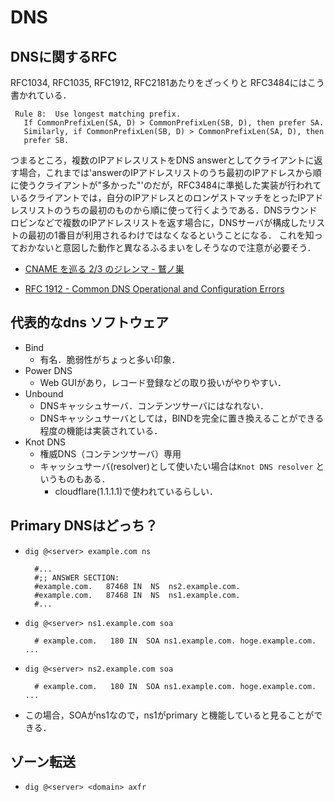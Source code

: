 # DNS
## DNSに関するRFC
RFC1034, RFC1035, RFC1912, RFC2181あたりをざっくりと
RFC3484にはこう書かれている．
```
 Rule 8:  Use longest matching prefix.
   If CommonPrefixLen(SA, D) > CommonPrefixLen(SB, D), then prefer SA.
   Similarly, if CommonPrefixLen(SB, D) > CommonPrefixLen(SA, D), then
   prefer SB.
```
つまるところ，複数のIPアドレスリストをDNS answerとしてクライアントに返す場合，これまでは'answerのIPアドレスリストのうち最初のIPアドレスから順に使うクライアントが"多かった"'のだが，RFC3484に準拠した実装が行われているクライアントでは，自分のIPアドレスとのロンゲストマッチをとったIPアドレスリストのうちの最初のものから順に使って行くようである．DNSラウンドロビンなどで複数のIPアドレスリストを返す場合に，DNSサーバが構成したリストの最初の1番目が利用されるわけではなくなるということになる．
これを知っておかないと意図した動作と異なるふるまいをしそうなので注意が必要そう．
- [CNAME を巡る 2/3 のジレンマ - 鷲ノ巣](https://tech.blog.aerie.jp/entry/2014/09/09/162135)

- [RFC 1912 -  Common DNS Operational and Configuration Errors](https://www.ietf.org/rfc/rfc1912.txt)

## 代表的なdns ソフトウェア
- Bind
  - 有名．脆弱性がちょっと多い印象．
- Power DNS
  - Web GUIがあり，レコード登録などの取り扱いがやりやすい．
- Unbound
  - DNSキャッシュサーバ．コンテンツサーバにはなれない．
  - DNSキャッシュサーバとしては，BINDを完全に置き換えることができる程度の機能は実装されている．
- Knot DNS
  - 権威DNS（コンテンツサーバ）専用
  - キャッシュサーバ(resolver)として使いたい場合は`Knot DNS resolver` というものもある．
    - cloudflare(1.1.1.1)で使われているらしい．

## Primary DNSはどっち？
  - `dig @<server> example.com ns`
    ```
      #...
      #;; ANSWER SECTION:
      #example.com.   87468 IN  NS  ns2.example.com.
      #example.com.   87468 IN  NS  ns1.example.com.
      #...
    ```
  - `dig @<server> ns1.example.com soa`
    ```
      # example.com.   180 IN  SOA ns1.example.com. hoge.example.com. ...
    ```
  - `dig @<server> ns2.example.com soa`
    ```
      # example.com.   180 IN  SOA ns1.example.com. hoge.example.com. ...
    ```

  - この場合，SOAがns1なので，ns1がprimary と機能していると見ることができる．
  
## ゾーン転送
  - `dig @<server> <domain> axfr`